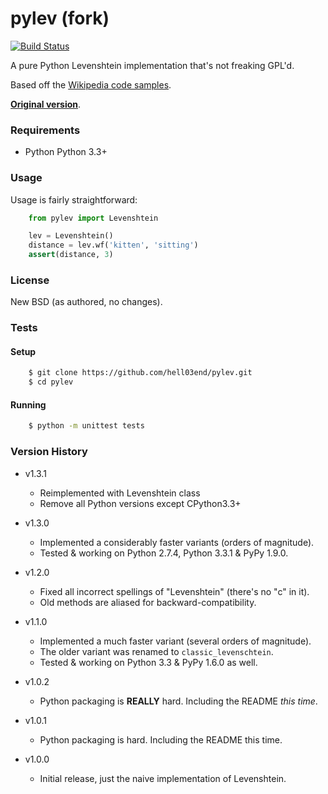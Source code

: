 # pylev (fork)
[![Build Status](https://travis-ci.org/hell03end/pylev.svg?branch=master)](https://travis-ci.org/hell03end/pylev)

A pure Python Levenshtein implementation that's not freaking GPL'd.

Based off the [Wikipedia code samples](http://en.wikipedia.org/wiki/Levenshtein_distance).

**[Original version](https://github.com/toastdriven/pylev)**.


### Requirements
* Python Python 3.3+


### Usage
Usage is fairly straightforward:

```python
    from pylev import Levenshtein

    lev = Levenshtein()
    distance = lev.wf('kitten', 'sitting')
    assert(distance, 3)
```


### License
New BSD (as authored, no changes).


### Tests
#### Setup
```bash
    $ git clone https://github.com/hell03end/pylev.git
    $ cd pylev
```

#### Running
```bash
    $ python -m unittest tests
```


### Version History

* v1.3.1
    * Reimplemented with Levenshtein class
    * Remove all Python versions except CPython3.3+

* v1.3.0
    * Implemented a considerably faster variants (orders of magnitude).
    * Tested & working on Python 2.7.4, Python 3.3.1 & PyPy 1.9.0.

* v1.2.0
    * Fixed all incorrect spellings of "Levenshtein" (there's no "c" in it).
    * Old methods are aliased for backward-compatibility.

* v1.1.0
    * Implemented a much faster variant (several orders of magnitude).
    * The older variant was renamed to ``classic_levenschtein``.
    * Tested & working on Python 3.3 & PyPy 1.6.0 as well.

* v1.0.2
    * Python packaging is **REALLY** hard. Including the README *this time*.

* v1.0.1
    * Python packaging is hard. Including the README this time.

* v1.0.0
    * Initial release, just the naive implementation of Levenshtein.
